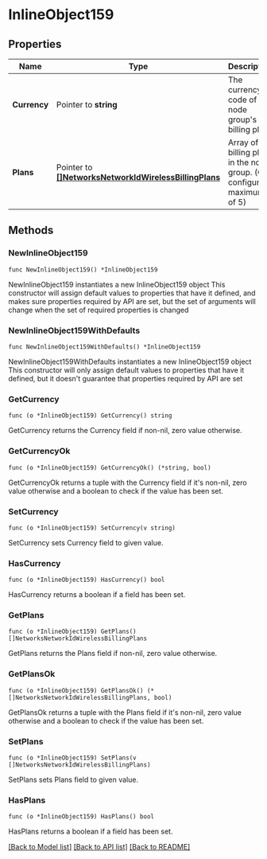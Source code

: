 # InlineObject159

## Properties

Name | Type | Description | Notes
------------ | ------------- | ------------- | -------------
**Currency** | Pointer to **string** | The currency code of this node group&#39;s billing plans | [optional] 
**Plans** | Pointer to [**[]NetworksNetworkIdWirelessBillingPlans**](NetworksNetworkIdWirelessBillingPlans.md) | Array of billing plans in the node group. (Can configure a maximum of 5) | [optional] 

## Methods

### NewInlineObject159

`func NewInlineObject159() *InlineObject159`

NewInlineObject159 instantiates a new InlineObject159 object
This constructor will assign default values to properties that have it defined,
and makes sure properties required by API are set, but the set of arguments
will change when the set of required properties is changed

### NewInlineObject159WithDefaults

`func NewInlineObject159WithDefaults() *InlineObject159`

NewInlineObject159WithDefaults instantiates a new InlineObject159 object
This constructor will only assign default values to properties that have it defined,
but it doesn't guarantee that properties required by API are set

### GetCurrency

`func (o *InlineObject159) GetCurrency() string`

GetCurrency returns the Currency field if non-nil, zero value otherwise.

### GetCurrencyOk

`func (o *InlineObject159) GetCurrencyOk() (*string, bool)`

GetCurrencyOk returns a tuple with the Currency field if it's non-nil, zero value otherwise
and a boolean to check if the value has been set.

### SetCurrency

`func (o *InlineObject159) SetCurrency(v string)`

SetCurrency sets Currency field to given value.

### HasCurrency

`func (o *InlineObject159) HasCurrency() bool`

HasCurrency returns a boolean if a field has been set.

### GetPlans

`func (o *InlineObject159) GetPlans() []NetworksNetworkIdWirelessBillingPlans`

GetPlans returns the Plans field if non-nil, zero value otherwise.

### GetPlansOk

`func (o *InlineObject159) GetPlansOk() (*[]NetworksNetworkIdWirelessBillingPlans, bool)`

GetPlansOk returns a tuple with the Plans field if it's non-nil, zero value otherwise
and a boolean to check if the value has been set.

### SetPlans

`func (o *InlineObject159) SetPlans(v []NetworksNetworkIdWirelessBillingPlans)`

SetPlans sets Plans field to given value.

### HasPlans

`func (o *InlineObject159) HasPlans() bool`

HasPlans returns a boolean if a field has been set.


[[Back to Model list]](../README.md#documentation-for-models) [[Back to API list]](../README.md#documentation-for-api-endpoints) [[Back to README]](../README.md)


